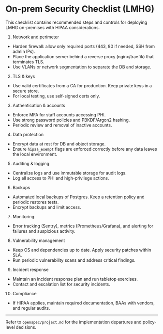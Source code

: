 # On-prem Security Checklist (LMHG)

This checklist contains recommended steps and controls for deploying LMHG on-premises with HIPAA considerations.

1. Network and perimeter
- Harden firewall: allow only required ports (443, 80 if needed, SSH from admin IPs).
- Place the application server behind a reverse proxy (nginx/traefik) that terminates TLS.
- Use VLANs or network segmentation to separate the DB and storage.

2. TLS & keys
- Use valid certificates from a CA for production. Keep private keys in a secure store.
- For local testing, use self-signed certs only.

3. Authentication & accounts
- Enforce MFA for staff accounts accessing PHI.
- Use strong password policies and PBKDF/Argon2 hashing.
- Periodic review and removal of inactive accounts.

4. Data protection
- Encrypt data at rest for DB and object storage.
- Ensure `hipaa_exempt` flags are enforced correctly before any data leaves the local environment.

5. Auditing & logging
- Centralize logs and use immutable storage for audit logs.
- Log all access to PHI and high-privilege actions.

6. Backups
- Automated local backups of Postgres. Keep a retention policy and periodic restores tests.
- Encrypt backups and limit access.

7. Monitoring
- Error tracking (Sentry), metrics (Prometheus/Grafana), and alerting for failures and suspicious activity.

8. Vulnerability management
- Keep OS and dependencies up to date. Apply security patches within SLA.
- Run periodic vulnerability scans and address critical findings.

9. Incident response
- Maintain an incident response plan and run tabletop exercises.
- Contact and escalation list for security incidents.

10. Compliance
- If HIPAA applies, maintain required documentation, BAAs with vendors, and regular audits.

***

Refer to `openspec/project.md` for the implementation departures and policy-level decisions.
